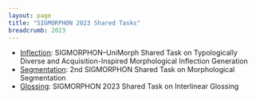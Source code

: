 ```yaml
---
layout: page
title: "SIGMORPHON 2023 Shared Tasks"
breadcrumb: 2023
---
```


- [Inflection](https://github.com/sigmorphon/2023InflectionST): SIGMORPHON–UniMorph Shared Task on Typologically Diverse and Acquisition-Inspired Morphological Inflection Generation
- [Segmentation](https://github.com/sigmorphon/2023SegmentationST): 2nd SIGMORPHON Shared Task on Morphological Segmentation
- [Glossing](https://github.com/sigmorphon/2023GlossingST): SIGMORPHON 2023 Shared Task on Interlinear Glossing

